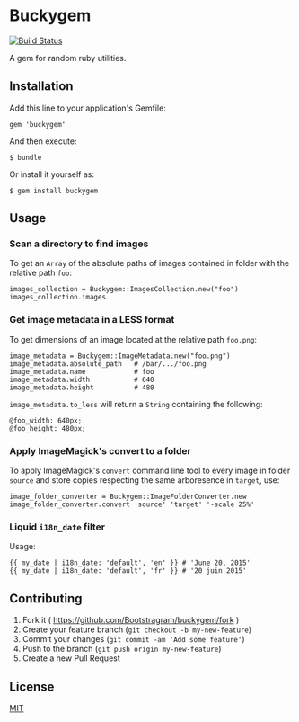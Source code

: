 # Buckygem

[![Build Status](https://travis-ci.org/Bootstragram/buckygem.svg?branch=master)](https://travis-ci.org/Bootstragram/buckygem)

A gem for random ruby utilities.

## Installation

Add this line to your application's Gemfile:

    gem 'buckygem'

And then execute:

    $ bundle

Or install it yourself as:

    $ gem install buckygem

## Usage

### Scan a directory to find images

To get an `Array` of the absolute paths of images contained in folder with the relative path `foo`:

    images_collection = Buckygem::ImagesCollection.new("foo")
    images_collection.images

### Get image metadata in a LESS format

To get dimensions of an image located at the relative path `foo.png`:

    image_metadata = Buckygem::ImageMetadata.new("foo.png")
    image_metadata.absolute_path   # /bar/.../foo.png
    image_metadata.name            # foo
    image_metadata.width           # 640
    image_metadata.height          # 480

`image_metadata.to_less` will return a `String` containing the following:

    @foo_width: 640px;
    @foo_height: 480px;


### Apply ImageMagick's convert to a folder

To apply ImageMagick's `convert` command line tool to every image in folder `source` and store
copies respecting the same arboresence in `target`, use:

    image_folder_converter = Buckygem::ImageFolderConverter.new
    image_folder_converter.convert 'source' 'target' '-scale 25%'

### Liquid `i18n_date` filter

Usage:

    {{ my_date | i18n_date: 'default', 'en' }} # 'June 20, 2015'
    {{ my_date | i18n_date: 'default', 'fr' }} # '20 juin 2015'

## Contributing

1. Fork it ( https://github.com/Bootstragram/buckygem/fork )
2. Create your feature branch (`git checkout -b my-new-feature`)
3. Commit your changes (`git commit -am 'Add some feature'`)
4. Push to the branch (`git push origin my-new-feature`)
5. Create a new Pull Request

## License

[MIT](https://choosealicense.com/licenses/mit/)
